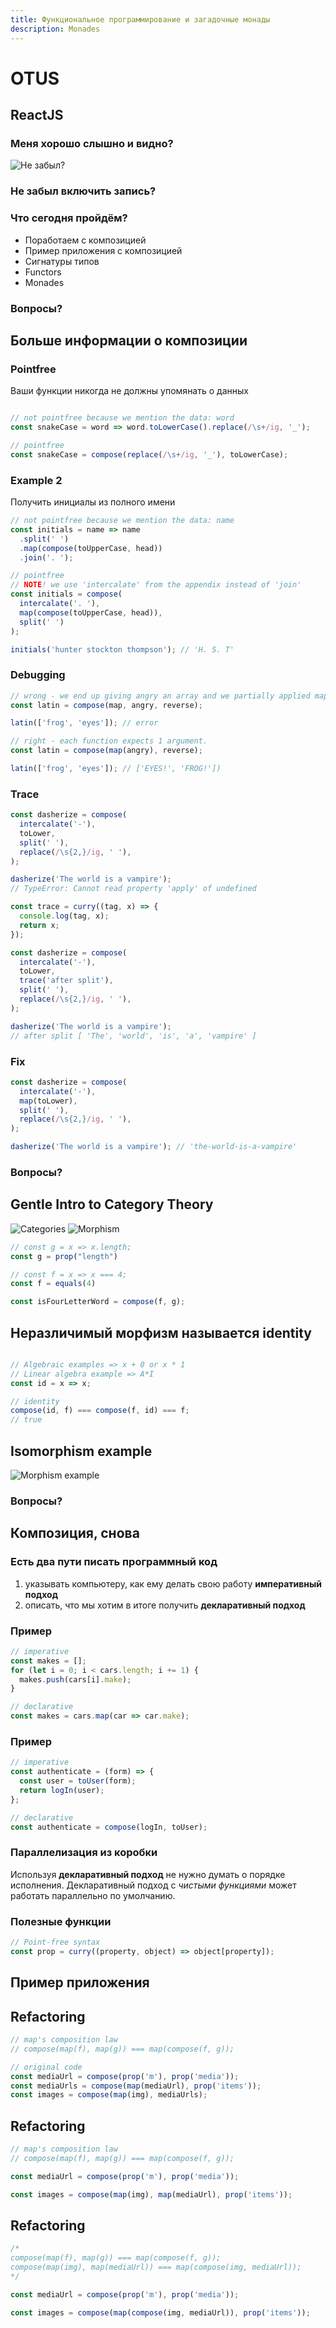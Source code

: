 ```yaml
---
title: Функциональное программирование и загадочные монады
description: Monades
---
```


# OTUS

## ReactJS

<!--v-->

### Меня хорошо слышно и видно?

![Не забыл?](https://www.meme-arsenal.com/memes/1bc94af1680d8ec9c2053b076d5f7990.jpg)

### Не забыл включить запись?

<!--v-->

### Что сегодня пройдём?

* Поработаем с композицией
* Пример приложения с композицией
* Сигнатуры типов
* Functors
* Monades

<!--v-->

### Вопросы?

<!--s-->

## Больше информации о композиции

<!--v-->

### Pointfree

Ваши функции никогда не должны упомянать о данных

```js

// not pointfree because we mention the data: word
const snakeCase = word => word.toLowerCase().replace(/\s+/ig, '_');

// pointfree
const snakeCase = compose(replace(/\s+/ig, '_'), toLowerCase);

```

<!--v-->

### Example 2

Получить инициалы из полного имени

```js
// not pointfree because we mention the data: name
const initials = name => name
  .split(' ')
  .map(compose(toUpperCase, head))
  .join('. ');

// pointfree
// NOTE! we use 'intercalate' from the appendix instead of 'join'
const initials = compose(
  intercalate('. '),
  map(compose(toUpperCase, head)),
  split(' ')
);

initials('hunter stockton thompson'); // 'H. S. T'
```

<!--v-->

### Debugging

```js
// wrong - we end up giving angry an array and we partially applied map with who knows what.
const latin = compose(map, angry, reverse);

latin(['frog', 'eyes']); // error

// right - each function expects 1 argument.
const latin = compose(map(angry), reverse);

latin(['frog', 'eyes']); // ['EYES!', 'FROG!'])
```

<!--v-->

### Trace

```js
const dasherize = compose(
  intercalate('-'),
  toLower,
  split(' '),
  replace(/\s{2,}/ig, ' '),
);

dasherize('The world is a vampire');
// TypeError: Cannot read property 'apply' of undefined
```

<!--v-->

```js
const trace = curry((tag, x) => {
  console.log(tag, x);
  return x;
});

const dasherize = compose(
  intercalate('-'),
  toLower,
  trace('after split'),
  split(' '),
  replace(/\s{2,}/ig, ' '),
);

dasherize('The world is a vampire');
// after split [ 'The', 'world', 'is', 'a', 'vampire' ]
```

<!--v-->

### Fix

```js
const dasherize = compose(
  intercalate('-'),
  map(toLower),
  split(' '),
  replace(/\s{2,}/ig, ' '),
);

dasherize('The world is a vampire'); // 'the-world-is-a-vampire'
```

<!--v-->

### Вопросы?

<!--s-->

## Gentle Intro to Category Theory

<!--v-->

![Categories](https://mostly-adequate.gitbooks.io/mostly-adequate-guide/content/images/cat_comp1.png)
![Morphism](https://mostly-adequate.gitbooks.io/mostly-adequate-guide/content/images/cat_comp2.png)

<!--v-->

```js
// const g = x => x.length;
const g = prop("length")

// const f = x => x === 4;
const f = equals(4)

const isFourLetterWord = compose(f, g);

```

<!--v-->

## Неразличимый морфизм называется identity

```js

// Algebraic examples => x + 0 or x * 1
// Linear algebra example => A*I
const id = x => x;

// identity
compose(id, f) === compose(f, id) === f;
// true

```

<!--v-->

## Isomorphism example 

![Morphism example](https://external-content.duckduckgo.com/iu/?u=https%3A%2F%2Fkrossovochkin.github.io%2Fimg%2F1_k-3eIAYBfxFITeTcXa-FSw.png&f=1&nofb=1)

<!--v-->

### Вопросы?

<!--s-->

## Композиция, снова

<!--v-->

### Есть два пути писать программный код

1. указывать компьютеру, как ему делать свою работу **императивный подход**
1. описать, что мы хотим в итоге получить **декларативный подход**

<!--v-->

### Пример

```js
// imperative
const makes = [];
for (let i = 0; i < cars.length; i += 1) {
  makes.push(cars[i].make);
}

// declarative
const makes = cars.map(car => car.make);

```

<!--v-->

### Пример

```js
// imperative
const authenticate = (form) => {
  const user = toUser(form);
  return logIn(user);
};

// declarative
const authenticate = compose(logIn, toUser);

```

<!--v-->

### Параллелизация из коробки

Используя **декларативный подход** не нужно думать о порядке исполнения.
Декларативный подход с _чистыми функциями_ может работать параллельно по умолчанию.

<!--v-->

### Полезные функции

```js
// Point-free syntax
const prop = curry((property, object) => object[property]);

```

<!--v-->

## Пример приложения

<!--v-->

## Refactoring

```js
// map's composition law
// compose(map(f), map(g)) === map(compose(f, g));

// original code
const mediaUrl = compose(prop('m'), prop('media'));
const mediaUrls = compose(map(mediaUrl), prop('items'));
const images = compose(map(img), mediaUrls);

```
<!--v-->

## Refactoring

```js
// map's composition law
// compose(map(f), map(g)) === map(compose(f, g));

const mediaUrl = compose(prop('m'), prop('media'));

const images = compose(map(img), map(mediaUrl), prop('items'));

```

<!--v-->

## Refactoring

```js
/*
compose(map(f), map(g)) === map(compose(f, g));
compose(map(img), map(mediaUrl)) === map(compose(img, mediaUrl));
*/

const mediaUrl = compose(prop('m'), prop('media'));

const images = compose(map(compose(img, mediaUrl)), prop('items'));

```

<!--s-->